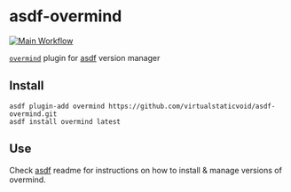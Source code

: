 # asdf-overmind

[![Main Workflow](https://github.com/virtualstaticvoid/asdf-overmind/actions/workflows/workflow.yml/badge.svg)](https://github.com/virtualstaticvoid/asdf-overmind/actions/workflows/workflow.yml)

[`overmind`][util] plugin for [asdf](https://github.com/asdf-vm/asdf) version manager

## Install

```
asdf plugin-add overmind https://github.com/virtualstaticvoid/asdf-overmind.git
asdf install overmind latest
```

## Use

Check [asdf](https://github.com/asdf-vm/asdf) readme for instructions on how to install & manage versions of overmind.

[util]: https://github.com/DarthSim/overmind

